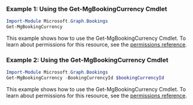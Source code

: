 ### Example 1: Using the Get-MgBookingCurrency Cmdlet
```powershell
Import-Module Microsoft.Graph.Bookings
Get-MgBookingCurrency
```
This example shows how to use the Get-MgBookingCurrency Cmdlet.
To learn about permissions for this resource, see the [permissions reference](/graph/permissions-reference).
### Example 2: Using the Get-MgBookingCurrency Cmdlet
```powershell
Import-Module Microsoft.Graph.Bookings
Get-MgBookingCurrency -BookingCurrencyId $bookingCurrencyId
```
This example shows how to use the Get-MgBookingCurrency Cmdlet.
To learn about permissions for this resource, see the [permissions reference](/graph/permissions-reference).
